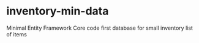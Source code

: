 # inventory-min-data
Minimal Entity Framework Core code first database for small inventory list of items
